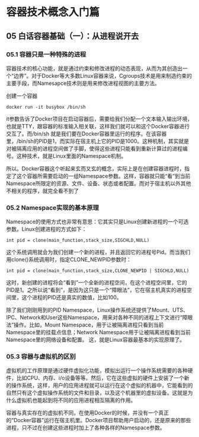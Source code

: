 # 容器技术概念入门篇

## 05 白话容器基础（一）：从进程说开去



### 05.1 容器只是一种特殊的进程

容器技术的核心功能，就是通过约束和修改进程的动态表现，从而为其创造出一个“边界”。对于Docker等大多数Linux容器来说，Cgroups技术是用来制造约束的主要手段，而Namesapce技术则是用来修改进程视图的主要方法。

创建一个容器

```shell
docker run -it busybox /bin/sh 
```

it参数告诉了Docker项目在启动容器后，需要给我们分配一个文本输入输出环境，也就是TTY，跟容器的标准输入相关联，这样我们就可以和这个Docker容器进行交互了。而/bin/sh 就是我们要在Docker容器里运行的程序。在该容器里，/bin/sh的PID是1，而实际在宿主机上它的PID是1000。这种机制，其实就是对被隔离应用的进程空间做了手脚，使得这些进程只能看到重新计算过的进程编号。这种技术，就是Linux里面的Namespace机制。

所以。Docker容器这个听起来玄而又玄的概念，实际上是在创建容器进程时，指定了这个容器所需要启动的一组Namespace参数。这样，容器就只能“看”到当前Namespace所限定的资源、文件、设备、状态或者配置。而对于宿主机以外其他不相关的程序，就完全看不到了

### 05.2 Namespace实现的基本原理

Namespace的使用方式也非常有意思：它其实只是Linux创建新进程的一个可选参数。Linux创建进程的方式如下：

```
int pid = clone(main_function,stack_size,SIGCHLD,NULL)
```

这个系统调用就会为我们创建一个新的进程，并且返回它的进程号Pid。而当我们用clone()系统调用时，指定CLONE_NEWPID参数时：

```
int pid = clone(main_function,stack_size,CLONE_NEWPID | SIGCHLD,NULL)
```

这时，新创建的进程将会“看到”一个全新的进程空间，在这个进程空间里，它的PID是1。之所以说“看到”，是因为这只是一个“障眼法”，它在宿主机真实的进程空间里，这个进程的PID还是真实的数值，比如100。

除了我们刚刚用到的PID Namespace，Linux操作系统还提供了Mount、UTS、IPC、Network和User这些Namespace，用来对各种不同的进程上下文进行“障眼法”操作。比如，Mount Namespace，用于让被隔离进程只看到当前Namespace里的挂载点信息；Network Namespace用于让被隔离进程看到当前Namespace里的网络设备和配置。 这，就是Linux容器最基本的实现原理了。

### 05.3 容器与虚拟机的区别

虚拟机的工作原理是通过硬件虚拟化功能，模拟出运行一个操作系统需要的各种硬件，比如CPU、内存、i/o设备等等。然后，它在这些虚拟的硬件上安装了一个新的操作系统，这样，用户的应用进程就可以运行在这个虚拟的机器中，它能看到的自然只有这个虚拟操作系统的文件和目录，以及这个机器里的虚拟设备。这就是为什么虚拟机也能起到将不同的应用进程相互隔离的作用。

容器与真实存在的虚拟机不同，在使用Docker的时候，并没有一个真正的“Docker容器”运行在宿主机里。Docker项目帮助用户启动的，还是原来的那些进程，只不过在创建这些进程时加上了各种各样的Namespace参数。